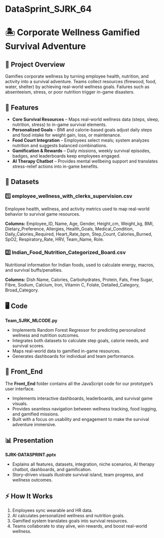 # DataSprint_SJRK_64

# 🏝️ Corporate Wellness Gamified Survival Adventure

## 📌 Project Overview
Gamifies corporate wellness by turning employee health, nutrition, and activity into a survival adventure. Teams collect resources (firewood, food, water, shelter) by achieving real-world wellness goals. Failures such as absenteeism, stress, or poor nutrition trigger in-game disasters.

## 🎯 Features
- **Core Survival Resources** – Maps real-world wellness data (steps, sleep, nutrition, stress) to in-game survival elements.  
- **Personalized Goals** – BMI and calorie-based goals adjust daily steps and food intake for weight gain, loss, or maintenance.  
- **Food Court Integration** – Employees select meals; system analyzes nutrition and suggests balanced combinations.  
- **Gamification & Rewards** – Daily missions, weekly survival episodes, badges, and leaderboards keep employees engaged.  
- **AI Therapy Chatbot** – Provides mental wellbeing support and translates stress-relief actions into in-game benefits.  

## 📂 Datasets
### 1️⃣ employee_wellness_with_clerks_supervision.csv
Employee health, wellness, and activity metrics used to map real-world behavior to survival game resources.  

**Columns:** Employee_ID, Name, Age, Gender, Height_cm, Weight_kg, BMI, Dietary_Preference, Allergies, Health_Goals, Medical_Condition, Daily_Calories_Required, Heart_Rate_bpm, Step_Count, Calories_Burned, SpO2, Respiratory_Rate, HRV, Team_Name, Role.  

### 2️⃣ Indian_Food_Nutrition_Categorized_Board.csv
Nutritional information for Indian foods, used to calculate energy, macros, and survival buffs/penalties.  

**Columns:** Dish Name, Calories, Carbohydrates, Protein, Fats, Free Sugar, Fibre, Sodium, Calcium, Iron, Vitamin C, Folate, Detailed_Category, Broad_Category.  

## 🖥 Code
**Team_SJRK_MLCODE.py**  
- Implements Random Forest Regressor for predicting personalized wellness and nutrition outcomes.  
- Integrates both datasets to calculate step goals, calorie needs, and survival scores.  
- Maps real-world data to gamified in-game resources.  
- Generates dashboards for individual and team performance.  

## 🎨 Front_End
The **Front_End** folder contains all the JavaScript code for our prototype’s user interface.  
- Implements interactive dashboards, leaderboards, and survival game visuals.  
- Provides seamless navigation between wellness tracking, food logging, and gamified missions.  
- Built with a focus on usability and engagement to make the survival adventure immersive.  

## 📊 Presentation
**SJRK-DATASPRINT.pptx**  
- Explains all features, datasets, integration, niche scenarios, AI therapy chatbot, dashboards, and gamification.  
- Story-driven visuals illustrate survival island, team progress, and wellness outcomes.  

## ⚡ How It Works
1. Employees sync wearable and HR data.  
2. AI calculates personalized wellness and nutrition goals.  
3. Gamified system translates goals into survival resources.  
4. Teams collaborate to stay alive, win rewards, and boost real-world wellness.  

